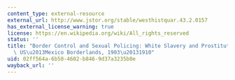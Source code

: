 ```yaml
---
content_type: external-resource
external_url: http://www.jstor.org/stable/westhistquar.43.2.0157
has_external_license_warning: true
license: https://en.wikipedia.org/wiki/All_rights_reserved
status: ''
title: "Border Control and Sexual Policing: White Slavery and Prostitution along the\
  \ US\u2013Mexico Borderlands, 1903\u20131910"
uid: 02ff564a-6b50-4602-b846-9d37a3235b0e
wayback_url: ''
---
```


